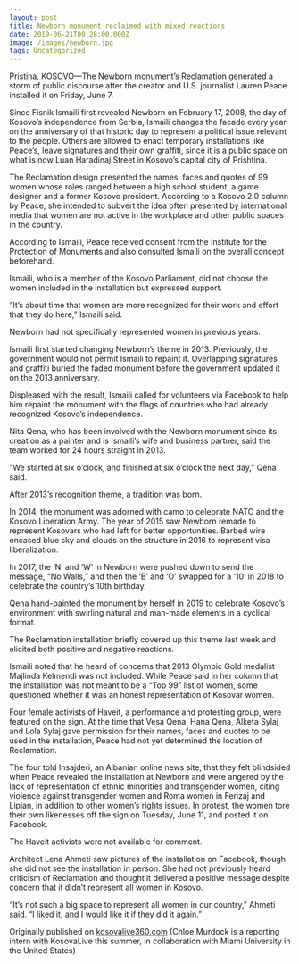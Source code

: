 ```yaml
---
layout: post
title: Newborn monument reclaimed with mixed reactions
date: 2019-06-21T00:28:00.000Z
image: /images/newborn.jpg
tags: Uncategorized
---
```

Pristina, KOSOVO—The Newborn monument’s Reclamation generated a storm of public discourse after the creator and U.S. journalist Lauren Peace installed it on Friday, June 7.

Since Fisnik Ismaili first revealed Newborn on February 17, 2008, the day of Kosovo’s independence from Serbia, Ismaili changes the facade every year on the anniversary of that historic day to represent a political issue relevant to the people. Others are allowed to enact temporary installations like Peace’s, leave signatures and their own graffiti, since it is a public space on what is now Luan Haradinaj Street in Kosovo’s capital city of Prishtina.

The Reclamation design presented the names, faces and quotes of 99 women whose roles ranged between a high school student, a game designer and a former Kosovo president. According to a Kosovo 2.0 column by Peace, she intended to subvert the idea often presented by international media that women are not active in the workplace and other public spaces in the country.

According to Ismaili, Peace received consent from the Institute for the Protection of Monuments and also consulted Ismaili on the overall concept beforehand.

Ismaili, who is a member of the Kosovo Parliament, did not choose the women included in the installation but expressed support.

“It’s about time that women are more recognized for their work and effort that they do here,” Ismaili said.

Newborn had not specifically represented women in previous years.

Ismaili first started changing Newborn’s theme in 2013. Previously, the government would not permit Ismaili to repaint it. Overlapping signatures and graffiti buried the faded monument before the government updated it on the 2013 anniversary.

Displeased with the result, Ismaili called for volunteers via Facebook to help him repaint the monument with the flags of countries who had already recognized Kosovo’s independence.

Nita Qena, who has been involved with the Newborn monument since its creation as a painter and is Ismaili’s wife and business partner, said the team worked for 24 hours straight in 2013.

“We started at six o’clock, and finished at six o’clock the next day,” Qena said.

After 2013’s recognition theme, a tradition was born.

In 2014, the monument was adorned with camo to celebrate NATO and the Kosovo Liberation Army. The year of 2015 saw Newborn remade to represent Kosovars who had left for better opportunities. Barbed wire encased blue sky and clouds on the structure in 2016 to represent visa liberalization.

In 2017, the ‘N’ and ‘W’ in Newborn were pushed down to send the message, “No Walls,” and then the ‘B’ and ‘O’ swapped for a ‘10’ in 2018 to celebrate the country’s 10th birthday.

Qena hand-painted the monument by herself in 2019 to celebrate Kosovo’s environment with swirling natural and man-made elements in a cyclical format.

The Reclamation installation briefly covered up this theme last week and elicited both positive and negative reactions.

Ismaili noted that he heard of concerns that 2013 Olympic Gold medalist Majlinda Kelmendi was not included. While Peace said in her column that the installation was not meant to be a “Top 99” list of women, some questioned whether it was an honest representation of Kosovar women.

Four female activists of Haveit, a performance and protesting group, were featured on the sign. At the time that Vesa Qena, Hana Qena, Alketa Sylaj and Lola Sylaj gave permission for their names, faces and quotes to be used in the installation, Peace had not yet determined the location of Reclamation.

The four told Insajderi, an Albanian online news site, that they felt blindsided when Peace revealed the installation at Newborn and were angered by the lack of representation of ethnic minorities and transgender women, citing violence against transgender women and Roma women in Ferizaj and Lipjan, in addition to other women’s rights issues. In protest, the women tore their own likenesses off the sign on Tuesday, June 11, and posted it on Facebook.

The Haveit activists were not available for comment.

Architect Lena Ahmeti saw pictures of the installation on Facebook, though she did not see the installation in person. She had not previously heard criticism of Reclamation and thought it delivered a positive message despite concern that it didn’t represent all women in Kosovo.

“It’s not such a big space to represent all women in our country,” Ahmeti said. “I liked it, and I would like it if they did it again.”

Originally published on [kosovalive360.com](https://www.kosovalive360.com/newborn-reclaimed-with-mixed-reactions/) (Chloe Murdock is a reporting intern with KosovaLive this summer, in collaboration with Miami University in the United States)
